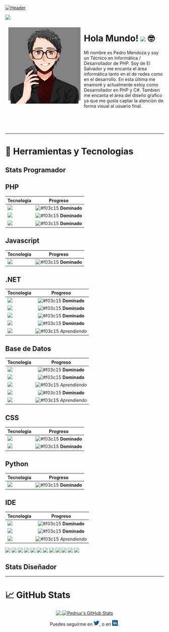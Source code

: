 [![Header](https://raw.githubusercontent.com/PedruxMendoza/PedruxMendoza/master/Banner.gif "Header")]()

![](https://komarev.com/ghpvc/?username=PedruxMendoza&color=135c8d)

<p>
  <img width="250" align="left" src="https://raw.githubusercontent.com/PedruxMendoza/PedruxMendoza/master/picrew.png">
</p>

# Hola Mundo! <img src="https://raw.githubusercontent.com/MartinHeinz/MartinHeinz/master/wave.gif" width="35px"> :nerd_face:

Mi nombre es Pedro Mendoza y soy un Técnico en Informática / Desarrollador de PHP. Soy de El Salvador y me encanta el área informática tanto en el de redes como en el desarrollo. En esta última me enamoré y actualmente estoy como Desarrollador en PHP y C#. Tambien me encanta el área del diseño grafico ya que me gusta captar la atencion de forma visual al usuario final.

<br><br><br>

---

# 🔧 Herramientas y Tecnologias

## Stats Programador

## PHP
| Tecnologia | Progreso |
| ------- | :-------: |
| ![](https://img.shields.io/badge/PHP-Vainilla-informational?style=flat&logo=php&logoColor=white&color=135c8d)  | ![#f03c15](https://placehold.it/15/17781B/000000?text=+) **Dominado**  |
| ![](https://img.shields.io/badge/Framework-CodeIgniter-informational?style=flat&logo=codeigniter&logoColor=white&color=135c8d) | ![#f03c15](https://placehold.it/15/17781B/000000?text=+) **Dominado**  |
| ![](https://img.shields.io/badge/Framework-Laravel-informational?style=flat&logo=laravel&logoColor=white&color=135c8d) | ![#f03c15](https://placehold.it/15/17781B/000000?text=+) **Dominado**  |

## Javascript
| Tecnologia | Progreso |
| ------- | :-------: |
| ![](https://img.shields.io/badge/Javascript-Vainilla-informational?style=flat&logo=javascript&logoColor=white&color=135c8d)  | ![#f03c15](https://placehold.it/15/17781B/000000?text=+) **Dominado**  |

## .NET
| Tecnologia | Progreso |
| ------- | :-------: |
| ![](https://img.shields.io/badge/.Net-Visual_Basic-informational?style=flat&logo=javascript&logoColor=white&color=135c8d)  | ![#f03c15](https://placehold.it/15/17781B/000000?text=+) **Dominado**  |
| ![](https://img.shields.io/badge/.Net-C_Sharp-informational?style=flat&logo=c-sharp&logoColor=white&color=135c8d)  | ![#f03c15](https://placehold.it/15/17781B/000000?text=+) **Dominado**  |
| ![](https://img.shields.io/badge/.Net-Console-informational?style=flat&logo=c-sharp&logoColor=white&color=135c8d)  | ![#f03c15](https://placehold.it/15/17781B/000000?text=+) **Dominado**  |
| ![](https://img.shields.io/badge/.Net-Windows_Forms-informational?style=flat&logo=c-sharp&logoColor=white&color=135c8d)  | ![#f03c15](https://placehold.it/15/17781B/000000?text=+) **Dominado**  |
| ![](https://img.shields.io/badge/.Net-WPF-informational?style=flat&logo=javascript&logoColor=white&color=135c8d)  | ![#f03c15](https://placehold.it/15/E70012/000000?text=+) *Aprendiendo*  |

## Base de Datos
| Tecnologia | Progreso |
| ------- | :-------: |
| ![](https://img.shields.io/badge/Gestor-MySQL-informational?style=flat&logo=mysql&logoColor=white&color=135c8d)  | ![#f03c15](https://placehold.it/15/17781B/000000?text=+) **Dominado**  |
| ![](https://img.shields.io/badge/Gestor-SQL_Server-informational?style=flat&logo=microsoft-sql-server&logoColor=white&color=135c8d)  | ![#f03c15](https://placehold.it/15/17781B/000000?text=+) **Dominado**  |
| ![](https://img.shields.io/badge/Gestor-Oracle-informational?style=flat&logo=oracle&logoColor=white&color=135c8d)  | ![#f03c15](https://placehold.it/15/E70012/000000?text=+) *Aprendiendo*  |
| ![](https://img.shields.io/badge/Lenguaje-Transact_SQL-informational?style=flat&logo=microsoft-sql-server&logoColor=white&color=135c8d)  | ![#f03c15](https://placehold.it/15/17781B/000000?text=+) **Dominado**  |
| ![](https://img.shields.io/badge/Lenguaje-PL/SQL-informational?style=flat&logo=oracle&logoColor=white&color=135c8d)  | ![#f03c15](https://placehold.it/15/E70012/000000?text=+) *Aprendiendo*  |

## CSS
| Tecnologia | Progreso |
| ------- | :-------: |
| ![](https://img.shields.io/badge/CSS-Vainilla-informational?style=flat&logo=css3&logoColor=white&color=9931CC)  | ![#f03c15](https://placehold.it/15/17781B/000000?text=+) **Dominado**  |
| ![](https://img.shields.io/badge/Framework-Bootstrap-informational?style=flat&logo=bootstrap&logoColor=white&color=9931CC)  | ![#f03c15](https://placehold.it/15/17781B/000000?text=+) **Dominado**  |

## Python
| Tecnologia | Progreso |
| ------- | :-------: |
| ![](https://img.shields.io/badge/Python-Vainilla-informational?style=flat&logo=python&logoColor=white&color=9931CC)  | ![#f03c15](https://placehold.it/15/17781B/000000?text=+) **Dominado**  |

## IDE
| Tecnologia | Progreso |
| ------- | :-------: |
| ![](https://img.shields.io/badge/Editor-Sublime_Text-informational?style=flat&logo=sublime-text&logoColor=white&color=135c8d)  | ![#f03c15](https://placehold.it/15/17781B/000000?text=+) **Dominado**  |
| ![](https://img.shields.io/badge/IDE-Visual_Studio-informational?style=flat&logo=visual-studio&logoColor=white&color=135c8d)  | ![#f03c15](https://placehold.it/15/17781B/000000?text=+) **Dominado**  |
| ![](https://img.shields.io/badge/IDE-Visual_Code-informational?style=flat&logo=visual-studio-code&logoColor=white&color=135c8d)  | ![#f03c15](https://placehold.it/15/E70012/000000?text=+) *Aprendiendo*  |


![](https://img.shields.io/badge/S.O.-Windows-informational?style=flat&logo=windows&logoColor=white&color=135c8d)
![](https://img.shields.io/badge/IDE-Visual_Code-informational?style=flat&logo=visual-studio-code&logoColor=white&color=135c8d)
![](https://img.shields.io/badge/IDE-Visual_Studio-informational?style=flat&logo=visual-studio&logoColor=white&color=135c8d)
![](https://img.shields.io/badge/Editor-Sublime_Text-informational?style=flat&logo=sublime-text&logoColor=white&color=135c8d)
![](https://img.shields.io/badge/Código-PHP-informational?style=flat&logo=php&logoColor=white&color=135c8d)
![](https://img.shields.io/badge/Código-C_Sharp-informational?style=flat&logo=c-sharp&logoColor=white&color=135c8d)
![](https://img.shields.io/badge/Código-JavaScript-informational?style=flat&logo=javascript&logoColor=white&color=135c8d)
![](https://img.shields.io/badge/Herramienta-MySQL-informational?style=flat&logo=mysql&logoColor=white&color=135c8d)
![](https://img.shields.io/badge/Herramienta-SQL_Server-informational?style=flat&logo=microsoft-sql-server&logoColor=white&color=135c8d)
![](https://img.shields.io/badge/Tecnología-Laravel-informational?style=flat&logo=laravel&logoColor=white&color=135c8d)
![](https://img.shields.io/badge/Tecnología-CodeIgniter-informational?style=flat&logo=codeigniter&logoColor=white&color=135c8d)
![](https://img.shields.io/badge/Tecnología-Bootstrap-informational?style=flat&logo=bootstrap&logoColor=white&color=135c8d)

## Stats Diseñador

---

# 📈 GitHub Stats
<div align="center">
<a href="https://github.com/PedruxMendoza">
  <img align="center" src="https://github-readme-stats.vercel.app/api/top-langs/?username=PedruxMendoza&hide=html&title_color=ffffff&text_color=c9cacc&icon_color=135c8d&bg_color=0D1117&hide_border=true" />
</a>
<a href="https://github.com/PedruxMendoza">
  <img align="center" src="https://github-readme-stats.vercel.app/api?username=PedruxMendoza&show_icons=true&line_height=27&count_private=true&title_color=ffffff&text_color=c9cacc&icon_color=135c8d&bg_color=0D1117&hide_border=true" alt="Pedrux's GitHub Stats" />
</a>
</div
<br> 

<p align="center">
  Puedes seguirme en <a href="https://www.twitter.com/PedruxMendoza"><img width="18" src="https://raw.githubusercontent.com/PedruxMendoza/PedruxMendoza/master/twitter.png"></a>, o en <a href="https://www.linkedin.com/in/pedro-mendoza-ba275469/"/><img width="18" src="https://raw.githubusercontent.com/PedruxMendoza/PedruxMendoza/master/linkedin.png"></a>.
</p>

<!--
**PedruxMendoza/PedruxMendoza** is a ✨ _special_ ✨ repository because its `README.md` (this file) appears on your GitHub profile.

Here are some ideas to get you started:

- 🔭 I’m currently working on ...
- 🌱 I’m currently learning ...
- 👯 I’m looking to collaborate on ...
- 🤔 I’m looking for help with ...
- 💬 Ask me about ...
- 📫 How to reach me: ...
- 😄 Pronouns: ...
- ⚡ Fun fact: ...
-->
